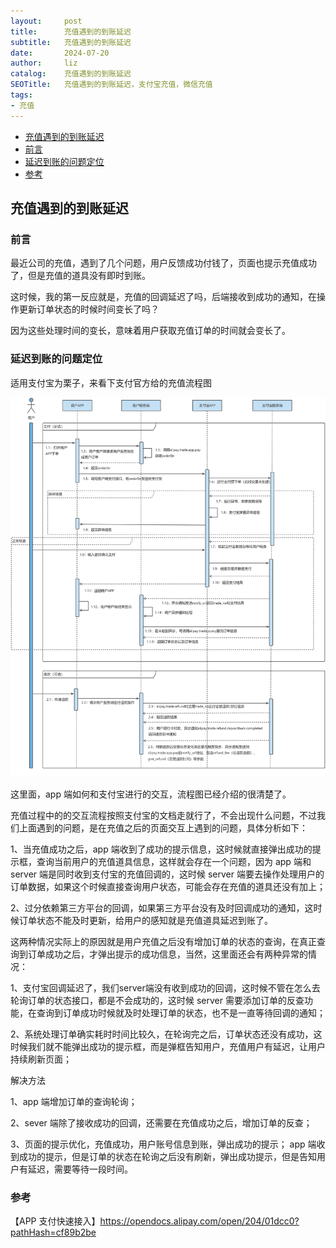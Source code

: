 ```yaml
---
layout:     post
title:      充值遇到的到账延迟
subtitle:   充值遇到的到账延迟
date:       2024-07-20
author:     liz
catalog:    充值遇到的到账延迟
SEOTitle:   充值遇到的到账延迟，支付宝充值，微信充值
tags:
- 充值
---
```


<!-- START doctoc generated TOC please keep comment here to allow auto update -->
<!-- DON'T EDIT THIS SECTION, INSTEAD RE-RUN doctoc TO UPDATE -->

- [充值遇到的到账延迟](#%E5%85%85%E5%80%BC%E9%81%87%E5%88%B0%E7%9A%84%E5%88%B0%E8%B4%A6%E5%BB%B6%E8%BF%9F)
- [前言](#%E5%89%8D%E8%A8%80)
- [延迟到账的问题定位](#%E5%BB%B6%E8%BF%9F%E5%88%B0%E8%B4%A6%E7%9A%84%E9%97%AE%E9%A2%98%E5%AE%9A%E4%BD%8D)
- [参考](#%E5%8F%82%E8%80%83)

<!-- END doctoc generated TOC please keep comment here to allow auto update -->

## 充值遇到的到账延迟

### 前言

最近公司的充值，遇到了几个问题，用户反馈成功付钱了，页面也提示充值成功了，但是充值的道具没有即时到账。

这时候，我的第一反应就是，充值的回调延迟了吗，后端接收到成功的通知，在操作更新订单状态的时候时间变长了吗？

因为这些处理时间的变长，意味着用户获取充值订单的时间就会变长了。

### 延迟到账的问题定位

适用支付宝为栗子，来看下支付官方给的充值流程图

<img src="/img/business/ali-pay-list.jpeg"  alt="pay" />

这里面，app 端如何和支付宝进行的交互，流程图已经介绍的很清楚了。

充值过程中的的交互流程按照支付宝的文档走就行了，不会出现什么问题，不过我们上面遇到的问题，是在充值之后的页面交互上遇到的问题，具体分析如下：

1、当充值成功之后，app 端收到了成功的提示信息，这时候就直接弹出成功的提示框，查询当前用户的充值道具信息，这样就会存在一个问题，因为 app 端和 server 端是同时收到支付宝的充值回调的，这时候 server 端要去操作处理用户的订单数据，如果这个时候直接查询用户状态，可能会存在充值的道具还没有加上；

2、过分依赖第三方平台的回调，如果第三方平台没有及时回调成功的通知，这时候订单状态不能及时更新，给用户的感知就是充值道具延迟到账了。

这两种情况实际上的原因就是用户充值之后没有增加订单的状态的查询，在真正查询到订单成功之后，才弹出提示的成功信息，当然，这里面还会有两种异常的情况：

1、支付宝回调延迟了，我们server端没有收到成功的回调，这时候不管在怎么去轮询订单的状态接口，都是不会成功的，这时候 server 需要添加订单的反查功能，在查询到订单成功时候就及时处理订单的状态，也不是一直等待回调的通知；

2、系统处理订单确实耗时时间比较久，在轮询完之后，订单状态还没有成功，这时候我们就不能弹出成功的提示框，而是弹框告知用户，充值用户有延迟，让用户持续刷新页面；

解决方法

1、app 端增加订单的查询轮询；

2、sever 端除了接收成功的回调，还需要在充值成功之后，增加订单的反查；

3、页面的提示优化，充值成功，用户账号信息到账，弹出成功的提示； app 端收到成功的提示，但是订单的状态在轮询之后没有刷新，弹出成功提示，但是告知用户有延迟，需要等待一段时间。

### 参考

【APP 支付快速接入】https://opendocs.alipay.com/open/204/01dcc0?pathHash=cf89b2be
